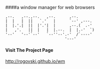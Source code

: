 ####a window manager for web browsers

    ,--.   ,--.,--.   ,--.      ,--.        
    |  |   |  ||   `.'   |      `--' ,---.  
    |  |.'.|  ||  |'.'|  |      ,--.(  .-'  
    |   ,'.   ||  |   |  |.--.  |  |.-'  `) 
    '--'   '--'`--'   `--''--'.-'  /`----'  
                              '---'         

#### Visit The Project Page
http://rogovski.github.io/wm
